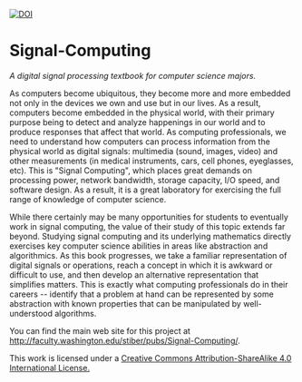 [![DOI](https://zenodo.org/badge/23119912.svg)](https://zenodo.org/badge/latestdoi/23119912)

Signal-Computing
================

*A digital signal processing textbook for computer science
majors.*

As computers become ubiquitous, they become more and more embedded not
only in the devices we own and use but in our lives. As a result,
computers become embedded in the physical world, with their primary
purpose being to detect and analyze happenings in our world and to
produce responses that affect that world. As computing professionals,
we need to understand how computers can process information from the
physical world as digital signals: multimedia (sound, images, video)
and other measurements (in medical instruments, cars, cell phones,
eyeglasses, etc). This is "Signal Computing", which places great
demands on processing power, network bandwidth, storage capacity, I/O
speed, and software design. As a result, it is a great laboratory for
exercising the full range of knowledge of computer science.

While there certainly may be many opportunities for students to
eventually work in signal computing, the value of their study of this
topic extends far beyond. Studying signal computing and its underlying
mathematics directly exercises key computer science abilities in areas
like abstraction and algorithmics. As this book progresses, we take
a familiar representation of digital signals or operations, reach a
concept in which it is awkward or difficult to use, and then develop
an alternative representation that simplifies matters. This is exactly
what computing professionals do in their careers -- identify that a
problem at hand can be represented by some abstraction with known
properties that can be manipulated by well-understood algorithms.

You can find the main web site for this project at
http://faculty.washington.edu/stiber/pubs/Signal-Computing/.

This work is licensed under a
[Creative Commons Attribution-ShareAlike 4.0 International License.](creativecommons.org/licenses/by-sa/4.0/)

